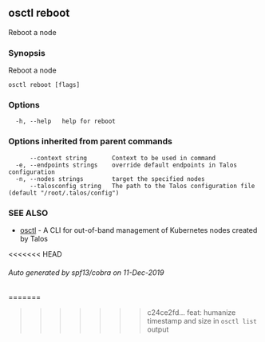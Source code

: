 <!-- markdownlint-disable -->
## osctl reboot

Reboot a node

### Synopsis

Reboot a node

```
osctl reboot [flags]
```

### Options

```
  -h, --help   help for reboot
```

### Options inherited from parent commands

```
      --context string       Context to be used in command
  -e, --endpoints strings    override default endpoints in Talos configuration
  -n, --nodes strings        target the specified nodes
      --talosconfig string   The path to the Talos configuration file (default "/root/.talos/config")
```

### SEE ALSO

* [osctl](osctl.md)	 - A CLI for out-of-band management of Kubernetes nodes created by Talos

<<<<<<< HEAD
###### Auto generated by spf13/cobra on 11-Dec-2019
=======
>>>>>>> c24ce2fd... feat: humanize timestamp and size in `osctl list` output
